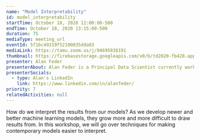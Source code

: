```yaml
---
name: "Model Interpretability"
id: model_interpretability
startTime: October 18, 2020 12:00:00-500
endTime: October 18, 2020 13:15:00-500
duration: 75
mediaType: meeting_url
eventId: 5f1bc49319f52100035dda03
mediaLink: https://tamu.zoom.us/j/94695038191
thumbnail: https://firebasestorage.googleapis.com/v0/b/td2020-fb428.appspot.com/o/Frame%206.png?alt=media&token=6197430c-42e9-4db0-b342-95490a63426f
presenter: Alan Feder
presenterAbout: Alan Feder is a Principal Data Scientist currently working for Invesco Mutual Funds. Prior to Invesco, Alan worked for 8 years gaining actuarial and data science experience in finance. Alan has a Bachelors Degree in Mathematics & Economics from Columbia University, and a Masters in Statistics from Columbia as well.
presenterSocials:
  - type: Alan's LinkedIn
    link: https://www.linkedin.com/in/alanfeder/
priority: 7
relatedActivities: null
---
```


How do we interpret the results from our models? As we develop newer and better machine learning models, they grow more and more difficult to draw results from. In this workshop, we will go over techniques for making contemporary models easier to interpret.
